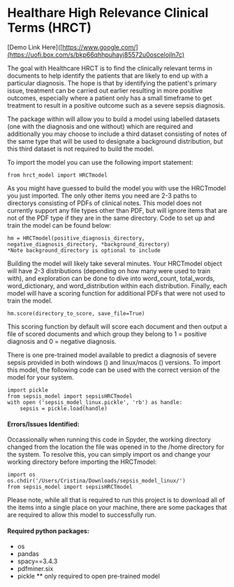 # Healthare High Relevance Clinical Terms (HRCT)
[Demo Link Here]([https://www.google.com/](https://uofi.box.com/s/bkp66qhhpuhayj85572u0oscelojln7c)

The goal with Healthcare HRCT is to find the clinically relevant terms in documents to help identify the patients that are likely to end up with a particular diagnosis. The hope is that by identifying the patient's primary issue, treatment can be carried out earlier resulting in more positive outcomes, especially where a patient only has a small timeframe to get treatment to result in a positive outcome such as a severe sepsis diagnosis. 

The package within will allow you to build a model using labelled datasets (one with the diagnosis and one without) which are required and additionally you may choose to include a third dataset consisting of notes of the same type that will be used to designate a background distribution, but this third dataset is not required to build the model.

To import the model you can use the following import statement:

    from hrct_model import HRCTmodel
                
As you might have guessed to build the model you with use the HRCTmodel you just imported. The only other items you need are 2-3 paths to directorys consisting of PDFs of clinical notes. This model does not currently support any file types other than PDF, but will ignore items that are not of the PDF type if they are in the same directory. Code to set up and train the model can be found below:

    hm = HRCTmodel(positive_diagnosis_directory, negative_diagnosis_directory, *background_directory)
    *Note background_directory is optional to include

Building the model will likely take several minutes. Your HRCTmodel object will have 2-3 distributions (depending on how many were used to train with), and exploration can be done to dive into word_count, total_words, word_dictionary, and word_distribution within each distribution. Finally, each model will have a scoring function for additional PDFs that were not used to train the model. 

    hm.score(directory_to_score, save_file=True)

This scoring function by default will score each document and then output a file of scored documents and which group they belong to 1 = positive diagnosis and 0 = negative diagnosis.

There is one pre-trained model available to predict a diagnosis of severe sepsis provided in both windows () and linux/macos () versions. To import this model, the following code can be used with the correct version of the model for your system.

    import pickle
    from sepsis_model import sepsisHRCTmodel
    with open ('sepsis_model_linux.pickle', 'rb') as handle:
        sepsis = pickle.load(handle)

#### Errors/Issues Identified:
Occassionally when running this code in Spyder, the working directory changed from the location the file was opened in to the /home directory for the system. To resolve this, you can simply import os and change your working directory before importing the HRCTmodel:

    import os
    os.chdir('/Users/Cristina/Downloads/sepsis_model_linux/')
    from sepsis_model import sepsisHRCTmodel

Please note, while all that is required to run this project is to download all of the items into a single place on your machine, there are some packages that are required to allow this model to successfully run.

#### Required python packages:
- os
- pandas
- spacy==3.4.3
- pdfminer.six
- pickle ** only required to open pre-trained model

